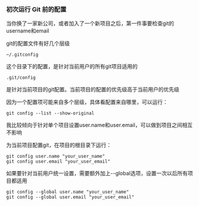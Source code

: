
### 初次运行 Git 前的配置

当你换了一家新公司，或者加入了一个新项目之后，第一件事要检查git的username和email

git的配置文件有好几个层级

```
~/.gitconfig
```
这个目录下的配置，是针对当前用户的所有git项目适用的

```
.git/config
```
是针对当前项目的git配置。当前项目的配置的优先级高于当前用户的优先级

因为一个配置项可能来自多个层级，具体看配置来自哪里，可以运行：
```
git config --list --show-original
```

我比较倾向于针对单个项目设置user.name和user.email，可以做到项目之间相互不影响

为当前项目配置git，在项目的根目录下运行：
```
git config user.name "your_user_name"
git config user.email "your_user_email"
```

如果要针对当前用户统一设置，需要额外加上--global选项，设置一次以后所有项目都适用
```
git config --global user.name "your_user_name"
git config --global user.email "your_user_email"
```
